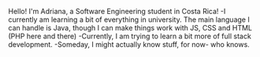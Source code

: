 Hello! I'm Adriana, a Software Engineering student in Costa Rica!
-I currently am learning a bit of everything in university. The main language I can handle is Java, though I can make things work with JS, CSS and HTML (PHP here and there)
-Currently, I am trying to learn a bit more of full stack development.
-Someday, I might actually know stuff, for now- who knows. 

